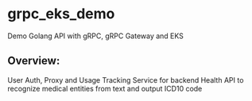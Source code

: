 # grpc_eks_demo
Demo Golang API with gRPC, gRPC Gateway and EKS

## Overview:
User Auth, Proxy and Usage Tracking Service for backend Health API to recognize medical entities from text and output ICD10 code

